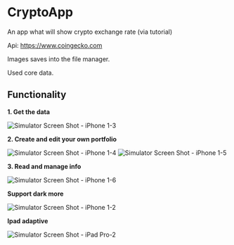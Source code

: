 # CryptoApp
An app what will show crypto exchange rate (via tutorial)

Api:
https://www.coingecko.com

Images saves into the file manager.

Used core data. 

## Functionality

**1. Get the data**

![Simulator Screen Shot - iPhone 1-3](https://user-images.githubusercontent.com/41231933/177785963-35193012-4327-4739-aaef-b6889571bf76.png)


**2. Create and edit your own portfolio**

![Simulator Screen Shot - iPhone 1-4](https://user-images.githubusercontent.com/41231933/177786145-91575fa2-1cc1-419a-98ad-8dd1901f096a.png)
![Simulator Screen Shot - iPhone 1-5](https://user-images.githubusercontent.com/41231933/177786160-6090b158-e084-4453-b7b5-6a915713136c.png)

**3. Read and manage info**

![Simulator Screen Shot - iPhone 1-6](https://user-images.githubusercontent.com/41231933/177786292-a5d9a5f0-2b68-4b8c-b99b-a3a680d3086e.png)

**Support dark more**

![Simulator Screen Shot - iPhone 1-2](https://user-images.githubusercontent.com/41231933/177785664-79ac596c-9649-4521-9c3a-4554f5a875d3.png)

**Ipad adaptive**

![Simulator Screen Shot - iPad Pro-2](https://user-images.githubusercontent.com/41231933/177785832-2766086f-4c02-4444-94c1-ca56d8eda8af.png)




